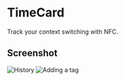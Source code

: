 TimeCard
========

Track your context switching with NFC.

Screenshot
----------

![History](https://img.skitch.com/20111127-jqy21xcn8x2yihesf95sra1eff.jpg)
![Adding a tag](https://img.skitch.com/20111127-crgy3fbxjeci3p3ssx41jpj63r.jpg)
